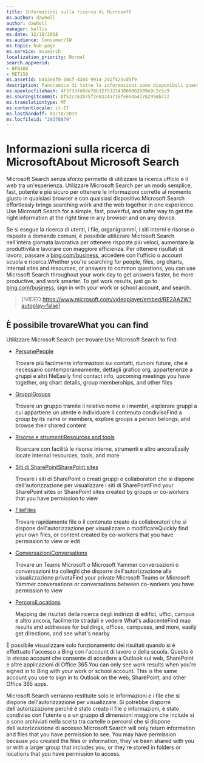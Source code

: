 ```yaml
---
title: Informazioni sulla ricerca di Microsoft
ms.author: dawholl
author: dawholl
manager: kellis
ms.date: 12/18/2018
ms.audience: Consumer/IW
ms.topic: hub-page
ms.service: mssearch
localization_priority: Normal
search.appverid:
- BFB160
- MET150
ms.assetid: b453e6f0-10cf-4384-9914-241f425cd5f9
description: Panoramica di tutte le informazioni sono disponibili quando si utilizza Microsoft Search
ms.openlocfilehash: 4f3f33fd8de78b32f532343000002609e9c2c5c9
ms.sourcegitcommit: bf52cc63b75f2e0324a716fe65da47702956b722
ms.translationtype: MT
ms.contentlocale: it-IT
ms.lasthandoff: 01/18/2019
ms.locfileid: "29378879"
---
```

# <a name="about-microsoft-search"></a><span data-ttu-id="1c1a3-103">Informazioni sulla ricerca di Microsoft</span><span class="sxs-lookup"><span data-stu-id="1c1a3-103">About Microsoft Search</span></span>

<span data-ttu-id="1c1a3-p101">Microsoft Search senza sforzo permette di utilizzare la ricerca ufficio e il web tra un'esperienza. Utilizzare Microsoft Search per un modo semplice, fast, potente e più sicuro per ottenere le informazioni corrette al momento giusto in qualsiasi browser e con qualsiasi dispositivo.</span><span class="sxs-lookup"><span data-stu-id="1c1a3-p101">Microsoft Search effortlessly brings searching work and the web together in one experience. Use Microsoft Search for a simple, fast, powerful, and safer way to get the right information at the right time in any browser and on any device.</span></span>
  
<span data-ttu-id="1c1a3-p102">Se si esegue la ricerca di utenti, i file, organigrammi, i siti interni e risorse o risposte a domande comuni, è possibile utilizzare Microsoft Search nell'intera giornata lavorativa per ottenere risposte più veloci, aumentare la produttività e lavorare con maggiore efficienza. Per ottenere risultati di lavoro, passare a [bing.com/business](https://www.bing.com/business), accedere con l'ufficio o account scuola e ricerca.</span><span class="sxs-lookup"><span data-stu-id="1c1a3-p102">Whether you're searching for people, files, org charts, internal sites and resources, or answers to common questions, you can use Microsoft Search throughout your work day to get answers faster, be more productive, and work smarter. To get work results, just go to [bing.com/business](https://www.bing.com/business), sign in with your work or school account, and search.</span></span> 
  
> [!VIDEO https://www.microsoft.com/videoplayer/embed/RE2AA2W?autoplay=false]

## <a name="what-you-can-find"></a><span data-ttu-id="1c1a3-108">È possibile trovare</span><span class="sxs-lookup"><span data-stu-id="1c1a3-108">What you can find</span></span>
  
<span data-ttu-id="1c1a3-109">Utilizzare Microsoft Search per trovare:</span><span class="sxs-lookup"><span data-stu-id="1c1a3-109">Use Microsoft Search to find:</span></span>
  
- [<span data-ttu-id="1c1a3-110">Persone</span><span class="sxs-lookup"><span data-stu-id="1c1a3-110">People</span></span>](find-people-and-groups.md)
    
    <span data-ttu-id="1c1a3-111">Trovare più facilmente informazioni sui contatti, riunioni future, che è necessario contemporaneamente, dettagli grafico org, appartenenze a gruppi e altri file</span><span class="sxs-lookup"><span data-stu-id="1c1a3-111">Easily find contact info, upcoming meetings you have together, org chart details, group memberships, and other files</span></span>
    
- [<span data-ttu-id="1c1a3-112">Gruppi</span><span class="sxs-lookup"><span data-stu-id="1c1a3-112">Groups</span></span>](find-people-and-groups.md)
    
    <span data-ttu-id="1c1a3-113">Trovare un gruppo tramite il relativo nome o i membri, esplorare gruppi a cui appartiene un utente e individuare il contenuto condiviso</span><span class="sxs-lookup"><span data-stu-id="1c1a3-113">Find a group by its name or members, explore groups a person belongs, and browse their shared content</span></span>
    
- [<span data-ttu-id="1c1a3-114">Risorse e strumenti</span><span class="sxs-lookup"><span data-stu-id="1c1a3-114">Resources and tools</span></span>](find-resources-tools-and-more.md)
    
    <span data-ttu-id="1c1a3-115">Ricercare con facilità le risorse interne, strumenti e altro ancora</span><span class="sxs-lookup"><span data-stu-id="1c1a3-115">Easily locate internal resources, tools, and more</span></span>
    
- [<span data-ttu-id="1c1a3-116">Siti di SharePoint</span><span class="sxs-lookup"><span data-stu-id="1c1a3-116">SharePoint sites</span></span>](find-sharepoint-sites.md)
    
    <span data-ttu-id="1c1a3-117">Trovare i siti di SharePoint o creati gruppi o collaboratori che si dispone dell'autorizzazione per visualizzare i siti di SharePoint</span><span class="sxs-lookup"><span data-stu-id="1c1a3-117">Find your SharePoint sites or SharePoint sites created by groups or co-workers that you have permission to view</span></span>
    
- [<span data-ttu-id="1c1a3-118">File</span><span class="sxs-lookup"><span data-stu-id="1c1a3-118">Files</span></span>](find-files.md)
    
    <span data-ttu-id="1c1a3-119">Trovare rapidamente file o il contenuto creato da collaboratori che si dispone dell'autorizzazione per visualizzare o modificare</span><span class="sxs-lookup"><span data-stu-id="1c1a3-119">Quickly find your own files, or content created by co-workers that you have permission to view or edit</span></span>
    
- [<span data-ttu-id="1c1a3-120">Conversazioni</span><span class="sxs-lookup"><span data-stu-id="1c1a3-120">Conversations</span></span>](find-conversations.md)
    
    <span data-ttu-id="1c1a3-121">Trovare un Teams Microsoft o Microsoft Yammer conversazioni o conversazioni tra colleghi che disporre dell'autorizzazione alla visualizzazione privata</span><span class="sxs-lookup"><span data-stu-id="1c1a3-121">Find your private Microsoft Teams or Microsoft Yammer conversations or conversations between co-workers you have permission to view</span></span>
    
- [<span data-ttu-id="1c1a3-122">Percorsi</span><span class="sxs-lookup"><span data-stu-id="1c1a3-122">Locations</span></span>](find-locations.md)
    
    <span data-ttu-id="1c1a3-123">Mapping dei risultati della ricerca degli indirizzi di edifici, uffici, campus e altro ancora, facilmente stradali e vedere What's adiacente</span><span class="sxs-lookup"><span data-stu-id="1c1a3-123">Find map results and addresses for buildings, offices, campuses, and more, easily get directions, and see what's nearby</span></span>    
    
<span data-ttu-id="1c1a3-p103">È possibile visualizzare solo funzionamento dei risultati quando si è effettuato l'accesso a Bing con l'account di lavoro o della scuola. Questo è lo stesso account che consente di accedere a Outlook sul web, SharePoint e altre applicazioni di Office 365.</span><span class="sxs-lookup"><span data-stu-id="1c1a3-p103">You can only see work results when you're signed in to Bing with your work or school account. This is the same account you use to sign in to Outlook on the web, SharePoint, and other Office 365 apps.</span></span> 
  
<span data-ttu-id="1c1a3-p104">Microsoft Search verranno restituite solo le informazioni e i file che si dispone dell'autorizzazione per visualizzare. Si potrebbe disporre dell'autorizzazione perché è stato creato il file o informazioni, è stato condiviso con l'utente o a un gruppo di dimensioni maggiore che include si o sono archiviati nella scelta tra cartelle o percorsi che si dispone dell'autorizzazione di accesso.</span><span class="sxs-lookup"><span data-stu-id="1c1a3-p104">Microsoft Search will only return information and files that you have permission to see. You may have permission because you created the files or information, they've been shared with you or with a larger group that includes you, or they're stored in folders or locations that you have permission to access.</span></span>

  

